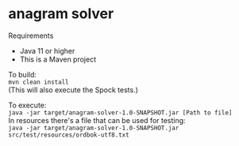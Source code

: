 # anagram solver

Requirements
 - Java 11 or higher
 - This is a Maven project
 
 To build:  
 ```mvn clean install```  
 (This will also execute the Spock tests.)
 
 To execute:  
 ```java -jar target/anagram-solver-1.0-SNAPSHOT.jar [Path to file]```  
 In resources there's a file that can be used for testing:  
 ```java -jar target/anagram-solver-1.0-SNAPSHOT.jar src/test/resources/ordbok-utf8.txt```
